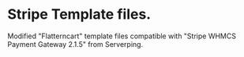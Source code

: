 Stripe Template files. 
======
Modified "Flatterncart" template files compatible with "Stripe WHMCS Payment Gateway 2.1.5" from Serverping.
